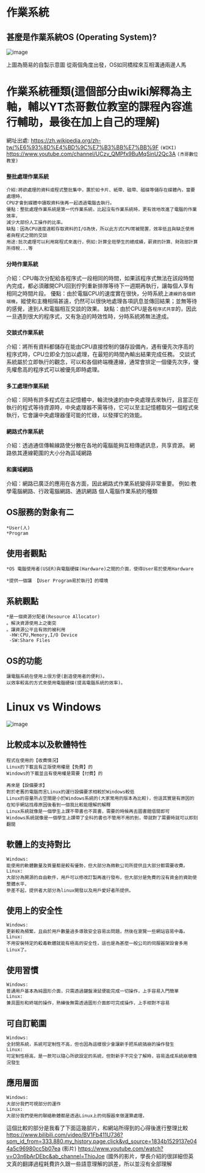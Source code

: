 # 作業系統
## 甚麼是作業系統OS (Operating System)?
![image](https://user-images.githubusercontent.com/81726807/173283011-ebd5097e-d73c-4f26-84aa-e103ec7af4a1.png)

上圖為簡易的自製示意圖
從兩個角度出發，OS如同橋樑來互相溝通兩邊人馬
# 作業系統種類(這個部分由wiki解釋為主軸，輔以YT杰哥數位教室的課程內容進行輔助，最後在加上自己的理解)
網址出處:
https://zh.wikipedia.org/zh-tw/%E6%93%8D%E4%BD%9C%E7%B3%BB%E7%BB%9F ``(WIKI)``
https://www.youtube.com/channel/UCzv_QMPfx9BuMqSinU2Qc3A ``(杰哥數位教室)``
### ``整批處理作業系統``
```
介紹:將欲處理的資料或程式整批集中，置於如卡片、紙帶、磁帶、磁碟等儲存在媒體內，當要處理時，
CPU才會到媒體中讀取資料後再一起透過電腦去執行。
優點：整批處理作業系統是第一代作業系統，比起沒有作業系統時，更有效地改進了電腦的作業效率，
減少大部份人工操作的比率。
缺點：因為CPU速度遠較存取資料的I/O為快，所以此方式CPU常被閒置，效率低且與缺乏使用者與程式之間的交談
用途:批次處理可以利用寫程式來進行，例如:計算全班學生的總成績，薪資的計算、財政部計算所得稅...等
```
### ``分時作業系統``
介紹：CPU每次分配給各程序式一段相同的時間，如果該程序式無法在該段時間內完成，都必須離開CPU回到佇列重新排隊等待下一週期再執行，讓每個人享有相同之時間片段。
優點：由於電腦CPU的速度實在很快，分時系統上``連線的各個終端機``，縱使和主機相隔甚遠，仍然可以很快地處理各項訊息並傳回結果；並無等待的感覺，達到人和電腦相互交談的效果。
缺點：由於CPU是各``程序式共享``的，因此一旦遇到很大的程序式，又有急迫的時效性時，分時系統將無法達成。
### ``交談式作業系統``
介紹：將所有資料都儲存在能由CPU直接控制的儲存設備內，遇有優先次序高的程序式時，CPU立即全力加以處理，在最短的時間內輸出結果完成任務。
交談式系統屬於立即執行的觀念，可以和各個終端機連線，通常會排定一個優先次序，優先權愈高的程序式可以被優先即時處理。
### ``多工處理作業系統``
介紹：同時有許多程式在主記憶體中，輪流快速的由中央處理去來執行，且當正在執行的程式等待資源時，中央處理器不需等待，它可以至主記憶體取另一個程式來執行，它會讓中央處理器僅可能的忙碌，以發揮它的效能。
### ``網路式作業系統``
介紹：透過通信傳輸線路使分散在各地的電腦能夠互相傳遞訊息，共享資源。
網路依其連線範圍的大小分為區域網路

### ``和廣域網路``
介紹：網路已廣泛的應用在各方面，因此網路式作業系統變得非常重要。
例如:教學電腦網路、行政電腦網路、通訊網路
個人電腦作業系統的種類
## OS服務的對象有二
```
*User(人)
*Program
```
## 使用者觀點
```
*OS 電腦使用者(USER)與電腦硬碟(Hardware)之間的介面，使得User易於使用Hardware

*提供一個讓 【User Program易於執行】的環境
```

## 系統觀點
```
*是一個資源分配者(Resource Allocator)
。解決資源使用上之衝突
。讓資源公平且有效的被利用
 -HW:CPU,Memory,I/O Device
 -SW:Share Files
 ```
## OS的功能
```
讓電腦系統在使用上很方便(創造使用者的便利)。
以效率較高的方式來使用電腦硬碟(提高電腦系統的效率)。
```
# Linux vs Windows
 ![image](https://user-images.githubusercontent.com/81726807/174135052-836915c2-199f-4bbe-8b54-b30024fd46f7.png)

## 比較成本以及軟體特性
```
程式在使用的【收費情況】
Linux的下載且有正版使用權是【免費】的
Windows的下載並且有使用權是需要【付費】的

再來是【設備要求】
對於老舊的電腦而言Linux的運行設備要求相較於Windows較低
Linux的容量所占空間是小於Windows系統的(大家常用的版本為比較)，但這其實是有原因的
在知乎網站找尋原因後看到一個我比較能理解的解釋
Linux系統就像是一個學生上課不帶書也不買書，需要的時候再去圖書館借閱即可
Windows系統就像是一個學生上課帶了全科的書也不管用不用的到，帶就對了需要時就可以即刻翻閱

```
## 軟體上的支持對比
```
Windows:
能使用的軟體數量及質量都是較有優勢，但大部分為微軟公司所提供且大部分都需要收費。
Linux:
大部分為開源的自由軟件，用戶可以修改訂製再進行發布，但大部分是免費的沒有資金的資助使整體水平，
參差不起，提供者大部分為linux開發以及用戶愛好者所提供。
```
## 使用上的安全性
```
Windows:
更新較為頻繁，且由於用戶數量過多導致安全容易出問題，然後在瀏覽一些網站容易中毒。
Linux:
不用安裝特定的殺毒軟體就能有極高的安全性，這也是為甚麼一般公司的伺服器架設會多用Linux了。
```
## 使用習慣
```
Windows:
普通用戶基本為純圖形介面，只需透過鍵盤滑鼠便能完成一切操作，上手容易入門簡單
Linux:
兼具圖形和終端的操作，熟練後無需透過圖形介面即可完成操作，上手相對不容易
```
## 可自訂範圍
```
Windows:
全封閉系統，系統可定制性不高，但也因為這樣很少會讓新手把系統搞崩的操作發生
Linux:
可定制性極高，是一款可以隨心所欲設定的系統，但對新手不完全了解時，容易造成系統崩壞情況發生
```
## 應用層面
```
Windows:
大部分我們可視部分的運作
Linux:
大部分我們使用的聯絡軟體都是透過Linux上的伺服器來做運算處理，
```
這個比較的部分是我看了下面這幾部片，和網站所得到的心得後進行整理比較
https://www.bilibili.com/video/BV1Fb411U736?spm_id_from=333.880.my_history.page.click&vd_source=1834b1529137e044a5c96980cc5b07ea (影片)
https://www.youtube.com/watch?v=O3n6bArDEbc&ab_channel=ThioJoe (國外的影片，學長介紹的很詳細但英文真的翻譯過程耗費許久跟一些語意理解的誤差，所以並沒有全部理解



